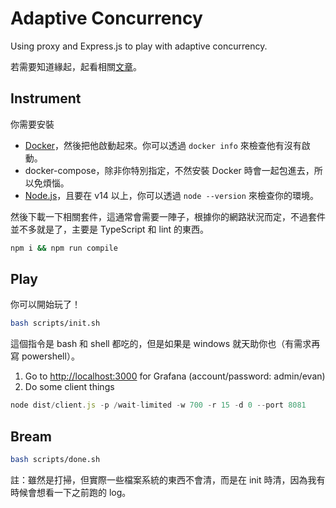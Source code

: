 # Adaptive Concurrency

Using proxy and Express.js to play with adaptive concurrency.

若需要知道緣起，起看相關[文章](https://evan361425.github.io/feedback/adaptive-concurrency/)。

## Instrument

你需要安裝

-   [Docker](https://docs.docker.com/get-docker/)，然後把他啟動起來。你可以透過 `docker info` 來檢查他有沒有啟動。
-   docker-compose，除非你特別指定，不然安裝 Docker 時會一起包進去，所以免煩惱。
-   [Node.js](https://nodejs.org/en/download/)，且要在 v14 以上，你可以透過 `node --version` 來檢查你的環境。

然後下載一下相關套件，這通常會需要一陣子，根據你的網路狀況而定，不過套件並不多就是了，主要是 TypeScript 和 lint 的東西。

```bash
npm i && npm run compile
```

## Play

你可以開始玩了！

```bash
bash scripts/init.sh
```

這個指令是 bash 和 shell 都吃的，但是如果是 windows 就天助你也（有需求再寫 powershell）。

1. Go to <http://localhost:3000> for Grafana (account/password: admin/evan)
2. Do some client things

```js
node dist/client.js -p /wait-limited -w 700 -r 15 -d 0 --port 8081
```

## Bream

```bash
bash scripts/done.sh
```

註：雖然是打掃，但實際一些檔案系統的東西不會清，而是在 init 時清，因為我有時候會想看一下之前跑的 log。

